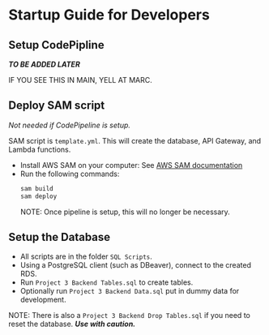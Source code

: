 # Startup Guide for Developers

## Setup CodePipline

**_TO BE ADDED LATER_**

IF YOU SEE THIS IN MAIN, YELL AT MARC.

## Deploy SAM script

_Not needed if CodePipeline is setup._

SAM script is `template.yml`.
This will create the database, API Gateway, and Lambda functions.

- Install AWS SAM on your computer: See
  [AWS SAM documentation](https://docs.aws.amazon.com/serverless-application-model/latest/developerguide/serverless-sam-cli-install.html)
- Run the following commands:
  ```bash
  sam build
  sam deploy
  ```
  NOTE: Once pipeline is setup, this will no longer be necessary.

## Setup the Database

- All scripts are in the folder `SQL Scripts`.
- Using a PostgreSQL client (such as DBeaver), connect to the created RDS.
- Run `Project 3 Backend Tables.sql` to create tables.
- Optionally run `Project 3 Backend Data.sql` put in dummy data for development.

NOTE: There is also a `Project 3 Backend Drop Tables.sql` if you need to reset
the database. **_Use with caution._**
